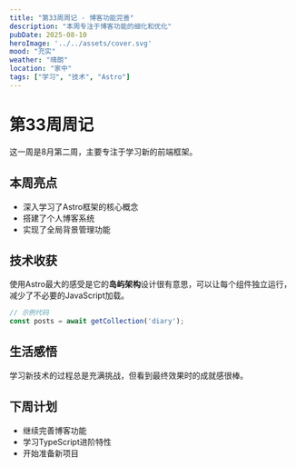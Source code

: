 ```yaml
---
title: "第33周周记 - 博客功能完善"
description: "本周专注于博客功能的细化和优化"
pubDate: 2025-08-10
heroImage: '../../assets/cover.svg'
mood: "充实"
weather: "晴朗"
location: "家中"
tags: ["学习", "技术", "Astro"]
---
```


# 第33周周记

这一周是8月第二周，主要专注于学习新的前端框架。

## 本周亮点

- 深入学习了Astro框架的核心概念
- 搭建了个人博客系统
- 实现了全局背景管理功能

## 技术收获

使用Astro最大的感受是它的**岛屿架构**设计很有意思，可以让每个组件独立运行，减少了不必要的JavaScript加载。

```typescript
// 示例代码
const posts = await getCollection('diary');
```

## 生活感悟

学习新技术的过程总是充满挑战，但看到最终效果时的成就感很棒。

## 下周计划

- 继续完善博客功能
- 学习TypeScript进阶特性
- 开始准备新项目
